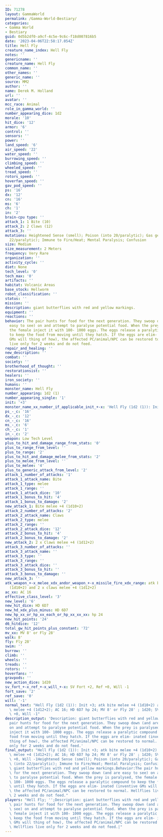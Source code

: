```yaml
---
ID: 71278
layout: GammaWorld
permalink: /Gamma-World-Bestiary/
categories:
- Gamma World
- Bestiary
guid: 0d5b2df0-a9cf-4c5e-9c6c-f18d007816b5
date: '2023-04-06T22:58:17.054Z'
title: Hell Fly
creature_name_index: Hell Fly
notes: ''
genericname: ''
creature_name: Hell Fly
common_name: ''
other_names: ''
generic_name: ''
source: MM2
author: ''
name: Derek M. Holland
url: ''
avatar: ''
mcc_race: Animal
role_in_gamma_world: ''
number_appearing_dice: 1d2
morale: '10'
hit_dice: '12'
armor: '6'
control: ''
sensors: ''
power: ''
land_speed: '6'
air_speed: '22'
water_speed: ''
burrowing_speed: ''
climbing_speed: ''
wheeled_speed: ''
tread_speed: ''
rotors_speed: ''
hoverfan_speed: ''
gav_pod_speed: ''
ps: '16'
dx: '12'
cn: '16'
ms: '6'
ch: '1'
in: '2'
brain-cpu type: ''
attack_1: 1 Bite (10)
attack_2: 2 Claws (12)
attack_3: ''
mutations: Heightened Sense (smell); Poison (into 20/paralytic); Gas generation (into
  22/paralytic); Immune to Fire/Heat; Mental Paralysis; Confusion
size: Medium
size_measurement: 2 Meters
frequency: Very Rare
organization: ''
activity_cycle: ''
diet: None
tech_level: '0'
tech_max: '0'
artifacts: ''
habitat: Volcanic Areas
base_stock: Hellworm
robot_classification: ''
status: ''
mission: ''
description: giant butterflies with red and yellow markings.
equipment: ''
reactions: ''
behavior: The pair hunts for food for the next generation. They swoop down (and are
  easy to see) on and attempt to paralyse potential food. When the prey is paralysed,
  the female inject it with 100- 1000 eggs. The eggs release a paralytic compound
  to keep the food from moving until they hatch. If the eggs are elim- inated (inventive
  GMs will thing of how), the affected PC/animal/NPC can be restored to normal. Hellflies
  live only for 2 weeks and do not feed.
repair_and_healing: ''
new_description: ''
combat: ''
society: ''
brotherhood_of_thought: ''
restorationsist: ''
healers: ''
iron_society: ''
humans: ''
monster_name: Hell Fly
number_appearing: 1d2 (1)
number_appearing_single: '1'
init: '+3'
monster_name_xx_number_if_applicable_init_+-x: 'Hell Fly (1d2 (1)): Init +3'
ps_-_c: '16'
dx_-_c: '12'
cn_-_c: '16'
ms_-_c: '6'
ch_-_c: '1'
in_-_c: '2'
weapon: Low Tech Level
plus_to_hit_and_damage_range_from_stats: '0'
plus_to_range_from_level: ''
plus_to_range: '2'
plus_to_hit_and_damage_melee_from_stats: '2'
plus_to_melee_from_level: ''
plus_to_melee: '4'
plus_to_generic_attack_from_level: '2'
attack_1_number_of_attacks: '1'
attack_1_attack_name: Bite
attack_1_type: melee
attack_1_range: ''
attack_1_attack_dice: '10'
attack_1_bonus_to_hit: '4'
attack_1_bonus_to_damage: '2'
new_attack_1: Bite melee +4 (1d10+2)
attack_2_number_of_attacks: '2'
attack_2_attack_name: Claws
attack_2_type: melee
attack_2_range: ''
attack_2_attack_dice: '12'
attack_2_bonus_to_hit: '4'
attack_2_bonus_to_damage: '2'
new_attack_2: 2 x Claws melee +4 (1d12+2)
attack_3_number_of_attacks: ''
attack_3_attack_name: ''
attack_3_type: ''
attack_3_range: ''
attack_3_attack_dice: ''
attack_3_bonus_to_hit: ''
attack_3_bonus_to_damage: ''
new_attack_3: ''
atk_weapon_+-x_melee_xdx_andor_weapon_+-x_missile_fire_xdx_range: atk bite melee +4
  (1d10+2) and 2 x claws melee +4 (1d12+2)
ac_xx: AC 16
effective_class_level: '3'
new_level: '6'
new_hit_dice: HD 6D7
new_hd_xdx_plus_minus: HD 6D7
new_hp_xx_or_hp_xx_each_or_hp_xx_xx_xx: hp 24
new_hit_points: '24'
d6_hitdice: '12'
total_gw_hit_points_plus_constant: '72'
mv_xx: MV 8' or Fly 28'
walk: 8'
fly: Fly 28'
swim: ''
burrow: ''
climb: ''
wheels: ''
treads: ''
rotors: ''
hoverfans: ''
gravpods: ''
new_action_dice: 1d20
sv_fort_+-x_ref_+-x_will_+-x: SV Fort +2, Ref +0, Will -1
fort_save: '2'
ref_save: '0'
will: '-1'
normal_text: "Hell Fly (1d2 (1)): Init +3; atk bite melee +4 (1d10+2) and 2 x claws\
  \ melee +4 (1d12+2); AC 16; HD 6D7 hp 24; MV 8' or Fly 28' ; 1d20; SV Fort +2, Ref\
  \ +0, Will -1"
description_output: 'Description: giant butterflies with red and yellow markings.Behavior:The
  pair hunts for food for the next generation. They swoop down (and are easy to see)
  on and attempt to paralyse potential food. When the prey is paralysed, the female
  inject it with 100- 1000 eggs. The eggs release a paralytic compound to keep the
  food from moving until they hatch. If the eggs are elim- inated (inventive GMs will
  thing of how), the affected PC/animal/NPC can be restored to normal. Hellflies live
  only for 2 weeks and do not feed.'
final_output: "Hell Fly (1d2 (1)): Init +3; atk bite melee +4 (1d10+2) and 2 x claws\
  \ melee +4 (1d12+2); AC 16; HD 6D7 hp 24; MV 8' or Fly 28' ; 1d20; SV Fort +2, Ref\
  \ +0, Will -1Heightened Sense (smell); Poison (into 20/paralytic); Gas generation\
  \ (into 22/paralytic); Immune to Fire/Heat; Mental Paralysis; ConfusionDescription:\
  \ giant butterflies with red and yellow markings.Behavior:The pair hunts for food\
  \ for the next generation. They swoop down (and are easy to see) on and attempt\
  \ to paralyse potential food. When the prey is paralysed, the female inject it with\
  \ 100- 1000 eggs. The eggs release a paralytic compound to keep the food from moving\
  \ until they hatch. If the eggs are elim- inated (inventive GMs will thing of how),\
  \ the affected PC/animal/NPC can be restored to normal. Hellflies live only for\
  \ 2 weeks and do not feed."
players: "Hell Fly; '';Description: giant butterflies with red and yellow markings.Behavior:The\
  \ pair hunts for food for the next generation. They swoop down (and are easy to\
  \ see) on and attempt to paralyse potential food. When the prey is paralysed, the\
  \ female inject it with 100- 1000 eggs. The eggs release a paralytic compound to\
  \ keep the food from moving until they hatch. If the eggs are elim- inated (inventive\
  \ GMs will thing of how), the affected PC/animal/NPC can be restored to normal.\
  \ Hellflies live only for 2 weeks and do not feed.|"
---
```

</br>